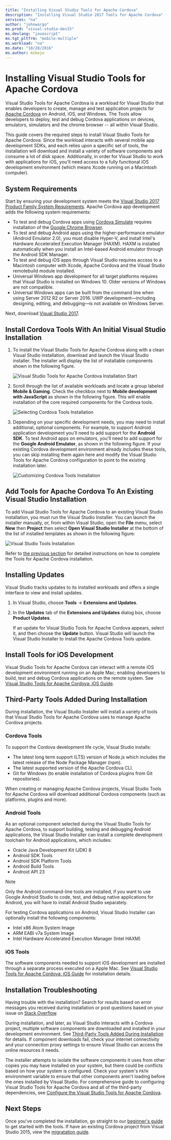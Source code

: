 ```yaml
--- 
title: "Installing Visual Studio Tools for Apache Cordova"
description: "Installing Visual Studio 2017 Tools for Apache Cordova"
services: "na"
author: "johnwargo"
ms.prod: "visual-studio-dev15"
ms.devlang: "javascript"
ms.tgt_pltfrm: "mobile-multiple"
ms.workload: "na"
ms.date: "10/28/2016"
ms.author: mikejo
--- 
```


# Installing Visual Studio Tools for Apache Cordova

Visual Studio Tools for Apache Cordova is a workload for Visual Studio that enables developers to create, manage and test application projects for [Apache Cordova](https://cordova.apache.org/) on Android, iOS, and Windows. The Tools allow developers to deploy, test and debug Cordova applications on devices, emulators, simulators and the chrome browser -- all within Visual Studio.

This guide covers the required steps to install Visual Studio Tools for Apache Cordova. Since the workload interacts with several mobile app development SDKs, and each relies upon a specific set of tools, the installation will download and install a variety of software components and consume a lot of disk space. Additionally, in order for Visual Studio to work with applications for iOS, you'll need access to a fully functional iOS development environment (which means Xcode running on a Macintosh computer).

## System Requirements

Start by ensuring your development system meets the [Visual Studio 2017 Product Family System Requirements](/visualstudio/productinfo/vs2017-system-requirements-vs). Apache Cordova app development adds the following system requirements:

+ To test and debug Cordova apps using [Cordova Simulate](simulate-in-browser.md) requires installation of the [Google Chrome Browser](https://www.google.com/chrome/).
+ To test and debug Android apps using the higher-performance emulator (Android Emulator 2.0), you must disable Hyper-V, and install Intel's Hardware Accelerated Execution Manager (HAXM). HAXM is installed automatically when you install an Intel-based Android emulator through the Android SDK Manager.
+ To test and debug iOS apps through Visual Studio requires access to a Macintosh computer with Xcode, Apache Cordova and the Visual Studio remotebuild module installed.
+ Universal Windows app development for all target platforms requires that Visual Studio is installed on Windows 10. Older versions of Windows are not compatible.
+ Universal Windows apps can be built from the command line when using Server 2012 R2 or Server 2016. UWP development—including designing, editing, and debugging—is not available on Windows Server.

Next, download [Visual Studio 2017](https://visualstudio.microsoft.com/vs/whatsnew/).

## <a id="install"></a>Install Cordova Tools With An Initial Visual Studio Installation

1.	To install the Visual Studio Tools for Apache Cordova along with a clean Visual Studio installation, download and launch the Visual Studio installer. The installer will display the list of installable components shown in the following figure.

	![Visual Studio Tools for Apache Cordova Installation Start](media/vs-taco-2017-install/vs-install-01.png)

2.	Scroll through the list of available workloads and locate a group labeled **Mobile & Gaming**. Check the checkbox next to **Mobile development with JavaScript** as shown in the following figure. This will enable installation of the core required components for the Cordova tools.

	![Selecting Cordova Tools Installation](media/vs-taco-2017-install/vs-install-02.png)

3.	Depending on your specific development needs, you may need to install additional, optional components. For example, to support Android application development you'll need to add support for the **Android SDK**. To test Android apps on emulators, you’ll need to add support for the **Google Android Emulator**, as shown in the following figure. If your existing Cordova development environment already includes these tools, you can skip installing them again here and modify the Visual Studio Tools for Apache Cordova configuration to point to the existing installation later.

	![Customizing Cordova Tools Installation](media/vs-taco-2017-install/vs-install-03.png)

## Add Tools for Apache Cordova To An Existing Visual Studio Installation

To add Visual Studio Tools for Apache Cordova to an existing Visual Studio installation, you must run the Visual Studio Installer. You can launch the installer manually, or, from within Visual Studio, open the **File** menu, select **New** then **Project** then select **Open Visual Studio Installer** at the bottom of the list of installed templates as shown in the following figure:

![Visual Studio Tools Installation](media/vs-taco-2017-install/vs-install-04.png)

Refer to [the previous section](#install) for detailed instructions on how to complete the Tools for Apache Cordova installation.

## Installing Updates

Visual Studio tracks updates to its installed workloads and offers a single interface to view and install updates.

1.	In Visual Studio, choose **Tools** -> **Extensions and Updates**.
2.	In the **Updates** tab of the **Extensions and Updates** dialog box, choose **Product Updates**.

	If an update for Visual Studio Tools for Apache Cordova appears, select it, and then choose the **Update** button. Visual Studio will launch the Visual Studio Installer to install the Apache Cordova Tools update.

## Install Tools for iOS Development

Visual Studio Tools for Apache Cordova can interact with a remote iOS development environment running on an Apple Mac; enabling developers to build, test and debug Cordova applications on the remote system. See [Visual Studio Tools for Apache Cordova: iOS Guide](ios-guide.md).

## <a id="third-party-tools"></a>Third-Party Tools Added During Installation

During installation, the Visual Studio Installer will install a variety of tools that Visual Studio Tools for Apache Cordova uses to manage Apache Cordova projects.

### Cordova Tools

To support the Cordova development life cycle, Visual Studio installs:

+ The latest long term support (LTS) version of Node.js which includes the latest release of the Node Package Manager (npm).
+ The latest supported version of the Apache Cordova CLI.
+ Git for Windows (to enable installation of Cordova plugins from Git repositories).

When creating or managing Apache Cordova projects, Visual Studio Tools for Apache Cordova will download additional Cordova components (such as platforms, plugins and more).

### Android Tools

As an optional component selected during the Visual Studio Tools for Apache Cordova, to support building, testing and debugging Android applications, the Visual Studio Installer can install a complete development toolchain for Android applications, which includes:

+ Oracle Java Development Kit (JDK) 8
+ Android SDK Tools
+ Android SDK Platform Tools
+ Android Build Tools
+ Android API 23

> [!NOTE]
> Only the Android command-line tools are installed, if you want to use Google Android Studio to code, test, and debug native applications for Android, you will have to install Android Studio separately.

For testing Cordova applications on Android, Visual Studio Installer can optionally install the following components:

+ Intel x86 Atom System Image
+ ARM EABI v7a System Image
+ Intel Hardware Accelerated Execution Manager (Intel HAXM)

### iOS Tools

The software components needed to support iOS development are installed through a separate process executed on a Apple Mac. See [Visual Studio Tools for Apache Cordova: iOS Guide](ios-guide.md) for installation details.

## <a name="troubleshooting"></a>Installation Troubleshooting

Having trouble with the installation? Search for results based on error messages you received during installation or post questions based on your issue on [Stack Overflow](http://stackoverflow.com/questions/tagged/visual-studio-cordova).

During installation, and later, as Visual Studio interacts with a Cordova project, multiple software components are downloaded and installed in your development environment. See [Third-Party Tools Added During Installation](#third-party-tools) for details. If component downloads fail, check your internet connectivity and your connection proxy settings to ensure Visual Studio can access the online resources it needs.

The installer attempts to isolate the software components it uses from other copies you may have installed on your system, but there could be conflicts based on how your system is configured. Check your system's `PATH` environment variable to ensure that other components aren't loading before the ones installed by Visual Studio. For comprehensive guide to configuring Visual Studio Tools for Apache Cordova and all of the third-party dependencies, see [Configure the Visual Studio Tools for Apache Cordova](../tips-workarounds/configuration-tips.md).

## Next Steps

Once you've completed the installation, go straight to our [beginner's guide](build-your-first-app.md) to get started with the tools. If have an existing Cordova project from Visual Studio 2015, view the [migratation guide](migrate-from-visual-studio-2015.md).
